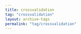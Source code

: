 ```yaml
---
title: crossvalidation
tag: "crossvalidation"
layout: archive-tags
permalink: "tag/crossvalidation"
---
```

